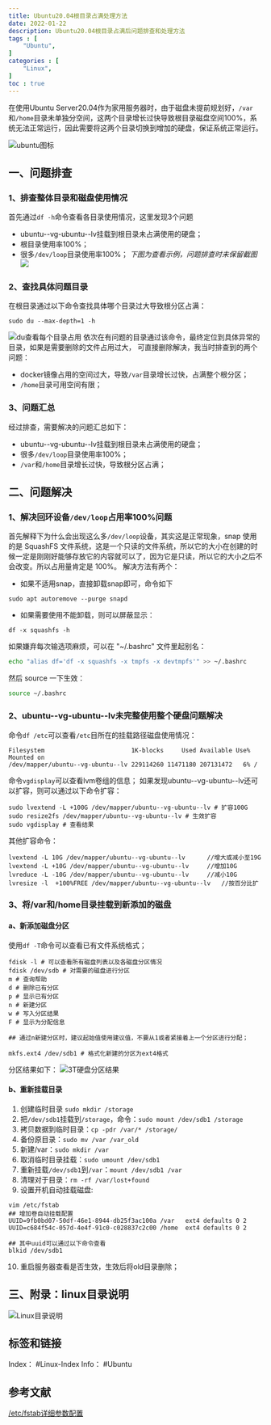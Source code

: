 ```yaml
---
title: Ubuntu20.04根目录占满处理方法
date: 2022-01-22
description: Ubuntu20.04根目录占满后问题排查和处理方法
tags : [
    "Ubuntu",
]
categories : [
    "Linux",
]
toc : true
---
```

在使用Ubuntu Server20.04作为家用服务器时，由于磁盘未提前规划好，`/var`和`/home`目录未单独分空间，这两个目录增长过快导致根目录磁盘空间100%，系统无法正常运行，因此需要将这两个目录切换到增加的硬盘，保证系统正常运行。

<!--more--> 

![ubuntu图标](https://gitee.com/qz757/picgo/raw/master/img/ubuntu图标.jpg)

## 一、问题排查
### 1、排查整体目录和磁盘使用情况
首先通过`df -h`命令查看各目录使用情况，这里发现3个问题
- ubuntu--vg-ubuntu--lv挂载到根目录未占满使用的硬盘；
- 根目录使用率100%；
- 很多`/dev/loop`目录使用率100%；
*下图为查看示例，问题排查时未保留截图*
![](目录占用率查看.jpg)
### 2、查找具体问题目录
在根目录通过以下命令查找具体哪个目录过大导致根分区占满：
```
sudo du --max-depth=1 -h
```
![du查看每个目录占用](https://gitee.com/qz757/picgo/raw/master/img/du查看每个目录占用.png)
依次在有问题的目录通过该命令，最终定位到具体异常的目录，如果是需要删除的文件占用过大， 可直接删除解决，我当时排查到的两个问题：

- docker镜像占用的空间过大，导致`/var`目录增长过快，占满整个根分区；
- `/home`目录可用空间有限；
### 3、问题汇总
经过排查，需要解决的问题汇总如下：
- ubuntu--vg-ubuntu--lv挂载到根目录未占满使用的硬盘；
- 很多`/dev/loop`目录使用率100%；
- `/var`和`/home`目录增长过快，导致根分区占满；
## 二、问题解决
### 1、解决回环设备`/dev/loop`占用率100%问题

首先解释下为什么会出现这么多`/dev/loop`设备，其实这是正常现象，snap 使用的是 SquashFS 文件系统，这是一个只读的文件系统，所以它的大小在创建的时候一定是刚刚好能够存放它的内容就可以了，因为它是只读，所以它的大小之后不会改变。所以占用量肯定是 100%。
解决方法有两个：
- 如果不适用snap，直接卸载snap即可，命令如下
```shell
sudo apt autoremove --purge snapd
```

- 如果需要使用不能卸载，则可以屏蔽显示：
```shell
df -x squashfs -h
```

如果嫌弃每次输选项麻烦，可以在 "~/.bashrc" 文件里起别名：

```bash
echo "alias df='df -x squashfs -x tmpfs -x devtmpfs'" >> ~/.bashrc
```

然后 source 一下生效：

```bash
source ~/.bashrc
```
### 2、ubuntu--vg-ubuntu--lv未完整使用整个硬盘问题解决
命令`df /etc`可以查看`/etc`目所在的挂载路径磁盘使用情况：
```shell
Filesystem                        1K-blocks     Used Available Use% Mounted on
/dev/mapper/ubuntu--vg-ubuntu--lv 229114260 11471180 207131472   6% /
```
命令`vgdisplay`可以查看lvm卷组的信息；
如果发现ubuntu--vg-ubuntu--lv还可以扩容，则可以通过以下命令扩容：
```shell
sudo lvextend -L +100G /dev/mapper/ubuntu--vg-ubuntu--lv # 扩容100G
sudo resize2fs /dev/mapper/ubuntu--vg-ubuntu--lv # 生效扩容
sudo vgdisplay # 查看结果
```

其他扩容命令：
```shell
lvextend -L 10G /dev/mapper/ubuntu--vg-ubuntu--lv      //增大或减小至19G
lvextend -L +10G /dev/mapper/ubuntu--vg-ubuntu--lv     //增加10G
lvreduce -L -10G /dev/mapper/ubuntu--vg-ubuntu--lv     //减小10G
lvresize -l  +100%FREE /dev/mapper/ubuntu--vg-ubuntu--lv   //按百分比扩
```
### 3、将/var和/home目录挂载到新添加的磁盘
#### a、新添加磁盘分区
使用`df -T`命令可以查看已有文件系统格式；
```
fdisk -l # 可以查看所有磁盘列表以及各磁盘分区情况
fdisk /dev/sdb # 对需要的磁盘进行分区
m # 查询帮助
d # 删除已有分区
p # 显示已有分区
n # 新建分区
w # 写入分区结果
F # 显示为分配信息

## 通过n新建分区时，建议起始值使用建议值，不要从1或者紧接着上一个分区进行分配；

mkfs.ext4 /dev/sdb1 # 格式化新建的分区为ext4格式
```
分区结果如下：
![3T硬盘分区结果](https://gitee.com/qz757/picgo/raw/master/img/3T硬盘分区结果.png)

#### b、重新挂载目录
1. 创建临时目录 `sudo mkdir /storage`
2. 把`/dev/sdb1`挂载到`/storage`，命令：`sudo mount /dev/sdb1 /storage`
3. 拷贝数据到临时目录：`cp -pdr /var/* /storage/`
4. 备份原目录：`sudo mv /var /var_old`
5. 新建/var：`sudo mkdir /var`
6. 取消临时目录挂载：`sudo umount /dev/sdb1`
7. 重新挂载`/dev/sdb1`到`/var`：`mount /dev/sdb1 /var`
8. 清理对于目录：`rm -rf /var/lost+found`
9. 设置开机自动挂载磁盘:
```shell
vim /etc/fstab
## 增加卷自动挂载配置
UUID=9fb0bd07-50df-46e1-8944-db25f3ac100a /var   ext4 defaults 0 2 
UUID=c684f54c-057d-4e4f-91c0-c028837c2c00 /home  ext4 defaults 0 2

## 其中uuid可以通过以下命令查看
blkid /dev/sdb1
```
10. 重启服务器查看是否生效，生效后将old目录删除；

## 三、附录：linux目录说明

![Linux目录说明](https://gitee.com/qz757/picgo/raw/master/img/Linux目录说明.png)

## 标签和链接
Index： #Linux-Index 
Info： #Ubuntu 

## 参考文献
[/etc/fstab详细参数配置](https://www.cnblogs.com/jianglaoda/p/9253282.html)